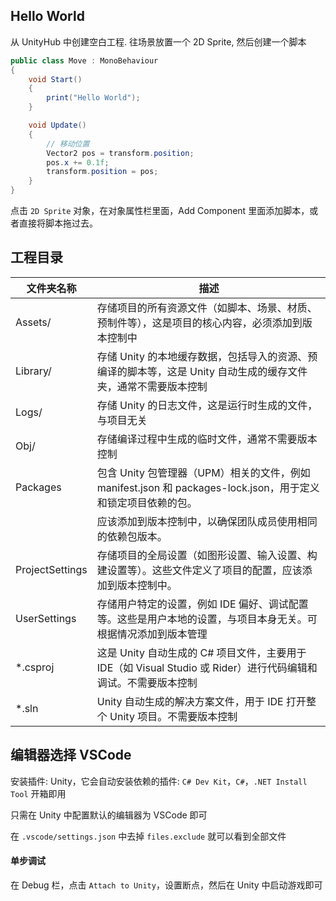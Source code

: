 

## Hello World

从 UnityHub 中创建空白工程. 往场景放置一个 2D Sprite, 然后创建一个脚本

```c#
public class Move : MonoBehaviour
{
    void Start()
    {
        print("Hello World");
    }

    void Update()
    {
        // 移动位置
        Vector2 pos = transform.position;
        pos.x += 0.1f;
        transform.position = pos;
    }
}
```

点击 `2D Sprite` 对象，在对象属性栏里面，Add Component 里面添加脚本，或者直接将脚本拖过去。


## 工程目录


| 文件夹名称      | 描述                                                                                                           |
| --------------- | -------------------------------------------------------------------------------------------------------------- |
| Assets/         | 存储项目的所有资源文件（如脚本、场景、材质、预制件等），这是项目的核心内容，必须添加到版本控制中               |
| Library/        | 存储 Unity 的本地缓存数据，包括导入的资源、预编译的脚本等，这是 Unity 自动生成的缓存文件夹，通常不需要版本控制 |
| Logs/           | 存储 Unity 的日志文件，这是运行时生成的文件，与项目无关                                                        |
| Obj/            | 存储编译过程中生成的临时文件，通常不需要版本控制                                                               |
| Packages        | 包含 Unity 包管理器（UPM）相关的文件，例如 manifest.json 和 packages-lock.json，用于定义和锁定项目依赖的包。   |
|                 | 应该添加到版本控制中，以确保团队成员使用相同的依赖包版本。                                                     |
| ProjectSettings | 存储项目的全局设置（如图形设置、输入设置、构建设置等）。这些文件定义了项目的配置，应该添加到版本控制中。       |
| UserSettings    | 存储用户特定的设置，例如 IDE 偏好、调试配置等。这些是用户本地的设置，与项目本身无关。可根据情况添加到版本管理  |
| *.csproj        | 这是 Unity 自动生成的 C# 项目文件，主要用于 IDE（如 Visual Studio 或 Rider）进行代码编辑和调试。不需要版本控制 |
| *.sln           | Unity 自动生成的解决方案文件，用于 IDE 打开整个 Unity 项目。不需要版本控制                                     |


## 编辑器选择 VSCode

安装插件: Unity，它会自动安装依赖的插件: `C# Dev Kit`，`C#`，`.NET Install Tool` 开箱即用

只需在 Unity 中配置默认的编辑器为 VSCode 即可

在 `.vscode/settings.json` 中去掉 `files.exclude` 就可以看到全部文件

#### 单步调试

在 Debug 栏，点击 `Attach to Unity`，设置断点，然后在 Unity 中启动游戏即可


